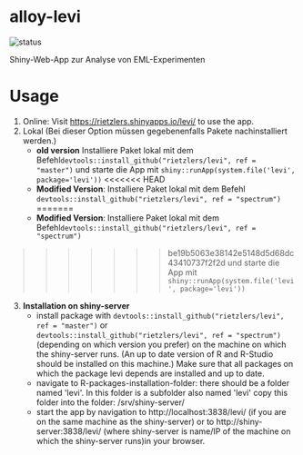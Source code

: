 # alloy-levi

![status](https://img.shields.io/badge/status-under_development-orange)

Shiny-Web-App zur Analyse von EML-Experimenten

# Usage

1. Online: Visit https://rietzlers.shinyapps.io/levi/ to use the app. 
2. Lokal (Bei dieser Option müssen gegebenenfalls Pakete nachinstalliert werden.)
    - **old version** Installiere Paket lokal mit dem Befehl`devtools::install_github("rietzlers/levi", ref = "master")` 
    und starte die App mit `shiny::runApp(system.file('levi', package='levi'))`
<<<<<<< HEAD
    - **Modified Version**: Installiere Paket lokal mit dem Befehl `devtools::install_github("rietzlers/levi", ref = "spectrum")` 
=======
    - **Modified Version**: Installiere Paket lokal mit dem Befehl`devtools::install_github("rietzlers/levi", ref = "spectrum")` 
>>>>>>> be19b5063e38142e5148d5d68dc43410737f2f2d
    und starte die App mit `shiny::runApp(system.file('levi', package='levi'))`
3. **Installation on shiny-server**
    - install package with `devtools::install_github("rietzlers/levi", ref = "master")` or  
    `devtools::install_github("rietzlers/levi", ref = "spectrum")`  (depending on which version you prefer)
    on the machine on which the shiny-server runs. (An up to date version of R and R-Studio should be installed on this
    machine.) Make sure that all packages on which the package levi depends are installed and 
    up to date.
    - navigate to R-packages-installation-folder: there should be a folder named 'levi'.
    In this folder is a subfolder also named 'levi' copy this folder into the folder:
    /srv/shiny-server/
    - start the app by navigation to http://localhost:3838/levi/ (if you are on the
    same machine as the shiny-server) or to http://shiny-server:3838/levi/ 
    (where shiny-server is name/IP of the machine on which the shiny-server runs)in your browser.





